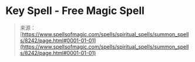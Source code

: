 <!--yml

category: 未分类

date: 2024-06-12 18:43:38

-->

# Key Spell - Free Magic Spell

> 来源：[https://www.spellsofmagic.com/spells/spiritual_spells/summon_spells/8242/page.html#0001-01-01](https://www.spellsofmagic.com/spells/spiritual_spells/summon_spells/8242/page.html#0001-01-01)
